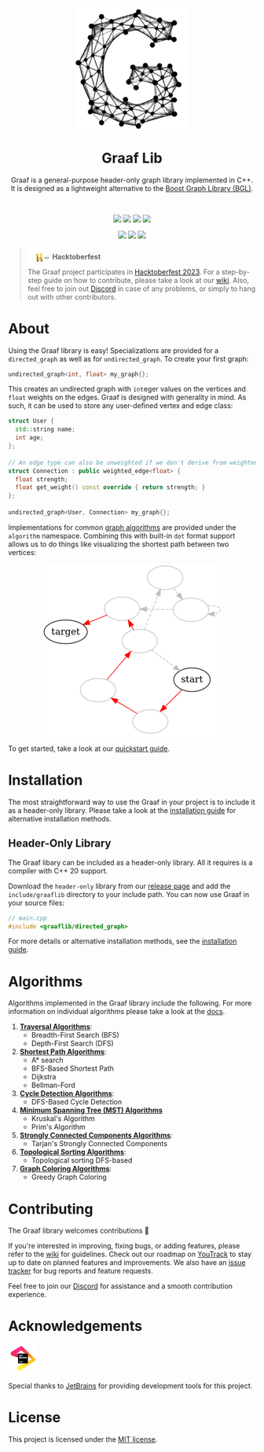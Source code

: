 <p align="center"><img src="docs/static/img/graaf.png"></p>
<h1 align="center">Graaf Lib</h1>

<p align="center">
  Graaf is a general-purpose header-only graph library implemented in C++. It is designed as a lightweight alternative to the <a href="https://www.boost.org/doc/libs/1_82_0/libs/graph/doc/index.html">Boost Graph Library (BGL)</a>.
</p>

<br/>

<p align="center">
  <a href="https://github.com/bobluppes/graaf/actions/workflows/main-ci.yml"><img src="https://github.com/bobluppes/graaf/actions/workflows/main-ci.yml/badge.svg" height="20"></a>
  <a href="https://codecov.io/github/bobluppes/graaf"><img src="https://codecov.io/github/bobluppes/graaf/branch/main/graph/badge.svg?token=ZFBLNFN39C" height="20"></a>
  <a href="https://bobluppes.github.io/graaf/"><img src="https://img.shields.io/badge/user_docs-docusaurus-%23ff69b4" height="20"></a>
  <a href="https://github.com/bobluppes/graaf/wiki"><img src="https://img.shields.io/badge/contributer_docs-wiki-9cf" height="20"></a>
</p>

<p align="center">
  <a href="https://discord.gg/cGczwRHJ9K"><img src="https://img.shields.io/badge/chat-discord-%237289DA?style=flat&logo=discord&labelColor=white" height="20"></a>
  <a href="https://GitHub.com/bobluppes/graaf/releases/"><img src="https://img.shields.io/github/v/release/bobluppes/graaf?color=%23F7DE3A&include_prereleases"></a>
  <a href="LICENSE.md"><img src="https://img.shields.io/badge/license-MIT-black" height="20"></a>
</p>

<p align="center">

</p>

> <img src="docs/static/img/hacktoberfest-logo.png" width="50" align="center">**Hacktoberfest**<br>
> The Graaf project participates in [Hacktoberfest 2023](https://hacktoberfest.com/). For a step-by-step guide on how
> to contribute, please take a look at our [wiki](https://github.com/bobluppes/graaf/wiki). Also, feel free to join
> out [Discord](https://discord.gg/cGczwRHJ9K) in case of any problems, or simply to hang out with other contributors.

# About

Using the Graaf library is easy! Specializations are provided for a `directed_graph` as well as for `undirected_graph`.
To create your first graph:

```c++
undirected_graph<int, float> my_graph{};
```

This creates an undirected graph with `int`eger values on the vertices and `float` weights on the edges. Graaf is
designed with generality in mind. As such, it can be used to store any user-defined vertex and edge class:

```c++
struct User {
  std::string name;
  int age;
};

// An edge type can also be unweighted if we don't derive from weighted_edge
struct Connection : public weighted_edge<float> {
  float strength;
  float get_weight() const override { return strength; }
};

undirected_graph<User, Connection> my_graph{};
```

Implementations for common [graph algorithms](#algorithms) are provided under the `algorithm` namespace. Combining this
with built-in `dot` format support allows us to do things like visualizing the shortest path between two vertices:

<p align="center">
<img src="docs/static/img/graph_example.png">
</p>

To get started, take a look at our [quickstart guide](https://bobluppes.github.io/graaf/docs/quickstart/intro).

# Installation

The most straightforward way to use the Graaf in your project is to include it as a header-only library. Please take a
look at the [installation guide](https://bobluppes.github.io/graaf/docs/quickstart/installation) for alternative
installation methods.

## Header-Only Library

The Graaf libary can be included as a header-only library. All it requires is a compiler with C++ 20 support.

Download the `header-only` library from our [release page](https://github.com/bobluppes/graaf/releases) and add
the `include/graaflib` directory to your include path. You can now use Graaf in your source files:

```c++
// main.cpp
#include <graaflib/directed_graph>
```

For more details or alternative installation methods, see
the [installation guide](https://bobluppes.github.io/graaf/docs/quickstart/installation).

# Algorithms

Algorithms implemented in the Graaf library include the following. For more information on individual algorithms please
take a look at the [docs](https://bobluppes.github.io/graaf/docs/algorithms/intro).

1. [**Traversal Algorithms**](https://bobluppes.github.io/graaf/docs/category/traversal-algorithms):
   - Breadth-First Search (BFS)
   - Depth-First Search (DFS)
2. [**Shortest Path Algorithms**](https://bobluppes.github.io/graaf/docs/category/shortest-path-algorithms):
   - A\* search
   - BFS-Based Shortest Path
   - Dijkstra
   - Bellman-Ford
3. [**Cycle Detection Algorithms**](https://bobluppes.github.io/graaf/docs/category/cycle-detection-algorithms):
   - DFS-Based Cycle Detection
4. [**Minimum Spanning Tree (MST) Algorithms**](https://bobluppes.github.io/graaf/docs/category/minimum-spanning-tree)
   - Kruskal's Algorithm
   - Prim's Algorithm
5. [**Strongly Connected Components Algorithms**](https://bobluppes.github.io/graaf/docs/category/strongly-connected-components):
   - Tarjan's Strongly Connected Components
6. [**Topological Sorting Algorithms**](https://bobluppes.github.io/graaf/docs/category/topological-sorting):
   - Topological sorting DFS-based
7. [**Graph Coloring Algorithms**](https://bobluppes.github.io/graaf/docs/category/coloring):
   - Greedy Graph Coloring

# Contributing

The Graaf library welcomes contributions 🎊

If you're interested in improving, fixing bugs, or adding features, please refer to
the [wiki](https://github.com/bobluppes/graaf/wiki) for guidelines. Check out our roadmap
on [YouTrack](https://graaf.youtrack.cloud/agiles/147-2/current) to stay up to date on planned features and
improvements. We also have an [issue tracker](https://github.com/bobluppes/graaf/issues) for bug reports and feature
requests.

Feel free to join our [Discord](https://discord.gg/cGczwRHJ9K) for assistance and a smooth contribution experience.

# Acknowledgements

<p align="left">
  <a href="https://www.jetbrains.com">
    <img src="docs/static/img/jetbrains-logo.svg" width="60" alt="JetBrains Logo">
  </a>
</p>

Special thanks to [JetBrains](https://www.jetbrains.com/community/opensource/) for providing development tools for this
project.

# License

This project is licensed under the [MIT license](LICENSE.md).
